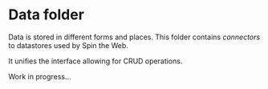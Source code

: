 # Data folder

Data is stored in different forms and places. This folder contains _connectors_ to datastores used by Spin the Web.

It unifies the interface allowing for CRUD operations.

Work in progress...